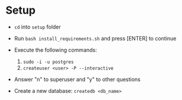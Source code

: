 # Setup
* ```cd``` into ```setup``` folder
* Run ```bash install_requirements.sh``` and press [ENTER] to continue

* Execute the following commands:
    1. ```sudo -i -u postgres```
    2. ```createuser <user> -P --interactive```

* Answer "n" to superuser and "y" to other questions
* Create a new database: ```createdb <db_name>```

